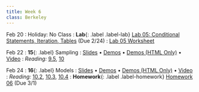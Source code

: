 ```yaml
---
title: Week 6
class: Berkeley
---
```


Feb 20
: Holiday: No Class
: **Lab**{: .label .label-lab} [Lab 05: Conditional Statements, Iteration, Tables](https://data8.datahub.berkeley.edu/hub/user-redirect/git-pull?repo=https%3A%2F%2Fgithub.com%2Fdata-8%2Fmaterials-sp23&urlpath=retro%2Ftree%2Fmaterials-sp23%2Fmaterials%2Fsp23%2Flab%2Flab05%2Flab05.ipynb&branch=main) (Due 2/24)
  : [Lab 05 Worksheet](https://drive.google.com/file/d/1MsUKZUHHidoLc41NNBXQzGsP8fexp8Vk/view?usp=sharing)

Feb 22
: **15**{: .label} Sampling
  : [Slides](https://docs.google.com/presentation/d/1aMuFPn3ugSu_yv72y1wvArTBnCWslM--_ZjmnHN49V8/edit?usp=sharing) &#8226; [Demos](https://data8.datahub.berkeley.edu/hub/user-redirect/git-pull?repo=https%3A%2F%2Fgithub.com%2Fdata-8%2Fmaterials-sp23&urlpath=retro%2Ftree%2Fmaterials-sp23%2Flec%2Flec15.ipynb&branch=main) &#8226; [Demos (HTML Only)](assets/demo_html/lec15.html)  &#8226; [Video](https://youtu.be/hAhGnR1DkFE)
: *Reading:* [9.5](https://inferentialthinking.com/chapters/09/5/Finding_Probabilities.html), [10](https://inferentialthinking.com/chapters/10/Sampling_and_Empirical_Distributions.html)

Feb 24
: **16**{: .label} Models
  : [Slides](https://docs.google.com/presentation/d/1wPr4YwNU2hSAqT_4CGDqgODfhUL4TWfSKYdi22OrzAA/edit?usp=sharing) &#8226; [Demos](https://data8.datahub.berkeley.edu/hub/user-redirect/git-pull?repo=https%3A%2F%2Fgithub.com%2Fdata-8%2Fmaterials-sp23&urlpath=retro%2Ftree%2Fmaterials-sp23%2Flec%2Flec16.ipynb&branch=main) &#8226; [Demos (HTML Only)](assets/demo_html/lec16.html)  &#8226; [Video](https://youtu.be/HW45U90GR9o)
: *Reading:* [10.2](https://inferentialthinking.com/chapters/10/2/Sampling_from_a_Population.html), [10.3](https://inferentialthinking.com/chapters/10/3/Empirical_Distribution_of_a_Statistic.html), [10.4](https://inferentialthinking.com/chapters/10/4/Random_Sampling_in_Python.html)
: **Homework**{: .label .label-homework} [Homework 06](https://data8.datahub.berkeley.edu/hub/user-redirect/git-pull?repo=https%3A%2F%2Fgithub.com%2Fdata-8%2Fmaterials-sp23&urlpath=retro%2Ftree%2Fmaterials-sp23%2F%2Fmaterials%2Fsp23%2Fhw%2Fhw06%2Fhw06.ipynb&branch=main) (Due 3/1)
